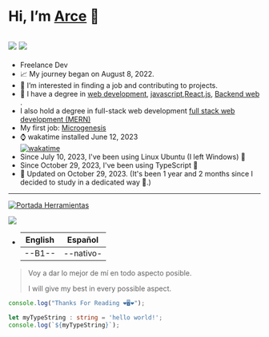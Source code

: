 # Hi, I’m **[Arce](https://www.linkedin.com/in/arcefelipe/)** 👋
![](https://img.shields.io/badge/Top%20Language-Javascript-brightgreen?logo=javascript&logoColor=yellow)
![](https://img.shields.io/badge/In%20Practice-Typescript-brightgreen?logo=typescript&logoColor=blue)
---
- Freelance Dev
- 📈 My journey began on August 8, 2022.
- 👀 I’m interested in finding a job and contributing to projects.
- 💎 I have a degree in [web development](https://www.coderhouse.com/certificados/637579203779c3000ed1cb30), [javascript](https://www.coderhouse.com/certificados/63f649e3f457ee000ea355d6),[React.js](https://www.coderhouse.com/certificados/6422ef2e1553510002cd5b4f),
[Backend web](https://www.coderhouse.com/certificados/6539a9e2f2e5240787425381?lang=es)  .
- I also hold a degree in full-stack web development [full stack web development (MERN)](https://www.coderhouse.com/certificados/6539a9e2f2e5242f3e42538c?lang=es)
- My first job: [Microgenesis](https://microgenesis.net/)
- ⌚ wakatime installed June 12, 2023 </br>
        [![wakatime](https://wakatime.com/badge/user/5171ea5a-2f95-4085-b61a-0a425c9d1f8b.svg)](https://wakatime.com/@5171ea5a-2f95-4085-b61a-0a425c9d1f8b)
- Since July 10, 2023, I've been using Linux Ubuntu (I left Windows) 🐧
- Since October 29, 2023, I've been using TypeScript 🔵
- 🧿 Updated on October 29, 2023. (It's been 1 year and 2 months since I decided to study in a dedicated way 🎉.)
<hr>

[![Portada Herramientas](https://github.com/arceprogramando/arceprogramando/blob/main/images/PortadaGithub.png)](https://github.com/arceprogramando)

[![](https://github-readme-stats.vercel.app/api?username=arceprogramando&show_icons=true&theme=radical&rank_icon=github)](https://www.linkedin.com/in/arcefelipe/)
- | English | Español   |
  | ------- | --------- |
  | --B1--  | --nativo- |

> Voy a dar lo mejor de mí en todo aspecto posible.
>
> I will give my best in every possible aspect.

```javascript
console.log("Thanks For Reading ❤️🖥️❤️");
```
```typescript
let myTypeString : string = 'hello world!';
console.log(`${myTypeString}`);
```


